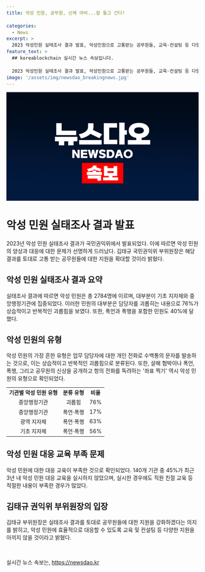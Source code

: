 ```yaml
---
title: 악성 민원, 공무원, 신체 마비...칼 들고 간다!

categories:
  - News
excerpt: >
  2023 악성민원 실태조사 결과 발표, 악성민원으로 고통받는 공무원들, 교육·컨설팅 등 다양한 지원 필요, 총 2784명 악성민원, 주로 지자체와 중앙기관 집중, 상습·반복적 괴롭힘 76%, 업무 담당자에게 수백통 문자 발송 등 상습·반복적인 괴롭힘 48%로 가장 흔한 유형, 교육 부족, 공무원 악성 민원으로 고통, 교육·컨설팅으로 대응 필요  
feature_text: >
  ## koreablockchain 실시간 뉴스 속보입니다.

  2023 악성민원 실태조사 결과 발표, 악성민원으로 고통받는 공무원들, 교육·컨설팅 등 다양한 지원 필요, 총 2784명 악성민원, 주로 지자체와 중앙기관 집중, 상습·반복적 괴롭힘 76%, 업무 담당자에게 수백통 문자 발송 등 상습·반복적인 괴롭힘 48%로 가장 흔한 유형, 교육 부족, 공무원 악성 민원으로 고통, 교육·컨설팅으로 대응 필요  
image: '/assets/img/newsdao_breakingnews.jpg'
---
```


<p><img src="/assets/img/newsdao_breakingnews.jpg" alt="koreablockchain 속보" /></p>

<h1>악성 민원 실태조사 결과 발표</h1>

<p data-ke-size="size16">2023년 악성 민원 실태조사 결과가 국민권익위에서 발표되었다. 이에 따르면 악성 민원의 양상과 대응에 대한 문제가 선명하게 드러났다. 김태규 국민권익위 부위원장은 해당 결과를 토대로 고통 받는 공무원들에 대한 지원을 확대할 것이라 밝혔다.</p>

<h2 data-ke-size="size26">악성 민원 실태조사 결과 요약</h2>

<p>실태조사 결과에 따르면 악성 민원은 총 2784명에 이르며, 대부분이 기초 지자체와 중앙행정기관에 집중되었다. 이러한 민원의 대부분은 담당자를 괴롭히는 내용으로 76%가 상습적이고 반복적인 괴롭힘을 보였다. 또한, 폭언과 폭행을 포함한 민원도 40%에 달했다.</p>

<h2 data-ke-size="size26">악성 민원의 유형</h2>

<p>악성 민원의 가장 흔한 유형은 업무 담당자에 대한 개인 전화로 수백통의 문자를 발송하는 것으로, 이는 상습적이고 반복적인 괴롭힘으로 분류된다. 또한, 살해 협박이나 폭언, 폭행, 그리고 공무원의 신상을 공개하고 항의 전화를 독려하는 '좌표 찍기' 역시 악성 민원의 유형으로 확인되었다.</p>

<table>
    <tr>
        <td style="text-align: center; height: 17px;"><b>기관별 악성 민원 유형</b></td>
        <td style="text-align: center; height: 17px;"><b>분류 유형</b></td>
        <td style="text-align: center; height: 17px;"><b>비율</b></td>
    </tr>
    <tr>
        <td style="text-align: center; height: 17px;">중앙행정기관</td>
        <td style="text-align: center; height: 17px;">괴롭힘</td>
        <td style="text-align: center; height: 17px;">76%</td>
    </tr>
    <tr>
        <td style="text-align: center; height: 17px;">중앙행정기관</td>
        <td style="text-align: center; height: 17px;">폭언·폭행</td>
        <td style="text-align: center; height: 17px;">17%</td>
    </tr>
    <tr>
        <td style="text-align: center; height: 17px;">광역 지자체</td>
        <td style="text-align: center; height: 17px;">폭언·폭행</td>
        <td style="text-align: center; height: 17px;">63%</td>
    </tr>
    <tr>
        <td style="text-align: center; height: 17px;">기초 지자체</td>
        <td style="text-align: center; height: 17px;">폭언·폭행</td>
        <td style="text-align: center; height: 17px;">56%</td>
    </tr>
</table>

<h2 data-ke-size="size26">악성 민원 대응 교육 부족 문제</h2>

<p>악성 민원에 대한 대응 교육이 부족한 것으로 확인되었다. 140개 기관 중 45%가 최근 3년 내 악성 민원 대응 교육을 실시하지 않았으며, 실시한 경우에도 직원 친절 교육 등 적절한 내용이 부족한 경우가 많았다.</p>

<h2 data-ke-size="size26">김태규 권익위 부위원장의 입장</h2>

<p>김태규 부위원장은 실태조사 결과를 토대로 공무원들에 대한 지원을 강화하겠다는 의지를 밝히고, 악성 민원에 효율적으로 대응할 수 있도록 교육 및 컨설팅 등 다양한 지원을 아끼지 않을 것이라고 밝혔다.</p>

<p data-ke-size="size16">&nbsp;</p>
실시간 뉴스 속보는, <a href="https://newsdao.kr" rel="dofollow">https://newsdao.kr</a>


